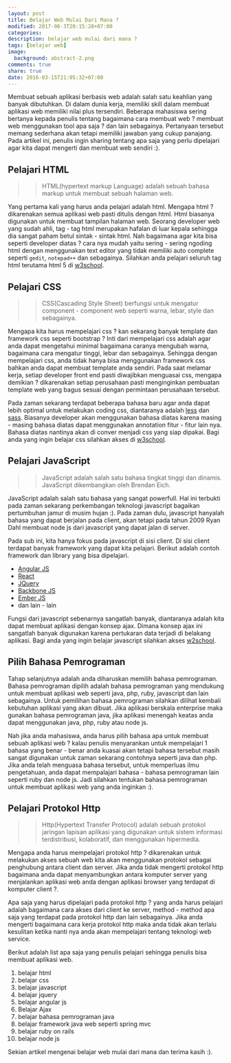 ```yaml
---
layout: post
title: Belajar Web Mulai Dari Mana ?
modified: 2017-06-3T20:15:28+07:00
categories: 
description: belajar web mulai dari mana ?
tags: [belajar web]
image:
  background: abstract-2.png
comments: true
share: true
date: 2016-03-15T21:05:32+07:00
---
```


Membuat sebuah aplikasi berbasis web adalah salah satu keahlian yang banyak dibutuhkan. Di dalam dunia kerja, memiliki skill dalam membuat aplikasi web memiliki nilai plus tersendiri. Beberapa mahasiswa sering bertanya kepada penulis tentang bagaimana cara membuat web ? membuat web menggunakan tool apa saja ? dan lain sebagainya. Pertanyaan tersebut memang sederhana akan tetapi memiliki jawaban yang cukup panajang. Pada artikel ini, penulis ingin sharing tentang apa saja yang perlu dipelajari agar kita dapat mengerti dan membuat web sendiri :).

## Pelajari HTML

>>HTML(hypertext markup Language) adalah sebuah bahasa markup untuk membuat sebuah halaman web.

Yang pertama kali yang harus anda pelajari adalah html. Mengapa html ? dikarenakan semua aplikasi web pasti ditulis dengan html. Html biasanya digunakan untuk membuat tampilan halaman web. Seorang developer web yang sudah ahli, tag - tag html merupakan hafalan di luar kepala sehingga dia sangat paham betul sintak - sintak html. Nah bagaimana agar kita bisa seperti developer diatas ? cara nya mudah yaitu sering - sering ngoding html dengan menggunakan text editor yang tidak memiliki auto complete seperti `gedit`, `notepad++` dan sebagainya. Silahkan anda pelajari seluruh tag html terutama html 5 di [w3school](http://www.w3schools.com/html/default.asp).

## Pelajari CSS

>>CSS(Cascading Style Sheet) berfungsi untuk mengatur component - component web seperti warna, lebar, style dan sebagainya.

Mengapa kita harus mempelajari css ? kan sekarang banyak template dan framework css seperti bootstrap ? Inti dari mempelajari css adalah agar anda dapat mengetahui minimal bagaimana caranya mengubah warna, bagaimana cara mengatur tinggi, lebar dan sebagainya. Sehingga dengan mempelajari css, anda tidak hanya bisa menggunakan framework css bahkan anda dapat membuat template anda sendiri. Pada saat melamar kerja, setiap developer front end pasti diwajibkan menguasai css, mengapa demikian ? dikarenakan setiap perusahaan pasti menginginkan pembuatan template web yang bagus sesuai dengan permintaan perusahaan tersebut.

Pada zaman sekarang terdapat beberapa bahasa baru agar anda dapat lebih optimal untuk melakukan coding css, diantaranya adalah [less](http://lesscss.org/) dan [sass](http://sass-lang.com/). Biasanya developer akan menggunakan bahasa diatas karena masing - masing bahasa diatas dapat menggunakan annotation fitur - fitur lain nya. Bahasa diatas nantinya akan di conver menjadi css yang siap dipakai. Bagi anda yang ingin belajar css silahkan akses di [w3school](http://www.w3schools.com/css/).

## Pelajari JavaScript

>>JavaScript adalah salah satu bahasa tingkat tinggi dan dinamis. JavaScript dikembangkan oleh Brendan Eich.

JavaScript adalah salah satu bahasa yang sangat powerfull. Hal ini terbukti pada zaman sekarang perkembangan teknologi javascript bagaikan pertumbuhan jamur di musim hujan :). Pada zaman dulu, javascript hanyalah bahasa yang dapat berjalan pada client, akan tetapi pada tahun 2009 Ryan Dahl membuat node js dari javascript yang dapat jalan di server.

Pada sub ini, kita hanya fokus pada javascript di sisi client. Di sisi client terdapat banyak framework yang dapat kita pelajari. Berikut adalah contoh framework dan library yang bisa dipelajari.

* [Angular JS](https://angularjs.org/)
* [React](https://facebook.github.io/react/)
* [JQuery](https://jquery.com/)
* [Backbone JS](http://backbonejs.org/)
* [Ember JS](http://emberjs.com/)
* dan lain - lain

Fungsi dari javascript sebenarnya sangatlah banyak, diantaranya adalah kita dapat membuat aplikasi dengan konsep ajax. Dimana konsep ajax ini sangatlah banyak digunakan karena pertukaran data terjadi di belakang aplikasi. Bagi anda yang ingin belajar javascript silahkan akses [w2school](http://www.w3schools.com/js/).

## Pilih Bahasa Pemrograman

Tahap selanjutnya adalah anda diharuskan memilih bahasa pemrograman. Bahasa pemrograman dipilih adalah bahasa pemrograman yang mendukung untuk membuat aplikasi web seperti java, php, ruby, javascript dan lain sebagainya. Untuk pemilihan bahasa pemrograman silahkan dilihat kembali kebutuhan aplikasi yang akan dibuat. Jika aplikasi berskala enterprise maka gunakan bahasa pemrograman java, jika aplikasi menengah keatas anda dapat menggunakan java, php, ruby atau node js.

Nah jika anda mahasiswa, anda harus pilih bahasa apa untuk membuat sebuah aplikasi web ? kalau penulis menyarankan untuk mempelajari 1 bahasa yang benar - benar anda kuasai akan tetapi bahasa tersebut masih sangat digunakan untuk zaman sekarang contohnya seperti java dan php. Jika anda telah menguasa bahasa tersebut, untuk memperluas ilmu pengetahuan, anda dapat mempalajari bahasa - bahasa pemrograman lain seperti ruby dan node js. Jadi silahkan tentukan bahasa pemrograman untuk membuat aplikasi web yang anda inginkan :).

## Pelajari Protokol Http

>>Http(Hypertext Transfer Protocol) adalah sebuah protokol jaringan lapisan aplikasi yang digunakan untuk sistem informasi terdistribusi, kolaboratif, dan menggunakan hipermedia.

Mengapa anda harus mempelajari protokol http ? dikarenakan untuk melakukan akses sebuah web kita akan menggunakan protokol sebagai penghubung antara client dan server. Jika anda tidak mengerti protokol http bagaimana anda dapat menyambungkan antara komputer server yang menjalankan aplikasi web anda dengan aplikasi browser yang terdapat di komputer client ?.

Apa saja yang harus dipelajari pada protokol http ? yang anda harus pelajari adalah bagaimana cara akses dari client ke server, method - method apa saja yang terdapat pada protokol http dan lain sebagainya. Jika anda mengerti bagaimana cara kerja protokol http maka anda tidak akan terlalu kesulitan ketika nanti nya anda akan mempelajari tentang teknologi web service.

Berikut adalah list apa saja yang penulis pelajari sehingga penulis bisa membuat aplikasi web.

1. belajar html
2. belajar css
3. belajar javascript
4. belajar jquery
5. belajar angular js
6. Belajar Ajax
7. belajar bahasa pemrograman java
8. belajar framework java web seperti spring mvc
9. belajar ruby on rails
10. belajar node js

Sekian artikel mengenai belajar web mulai dari mana dan terima kasih :).